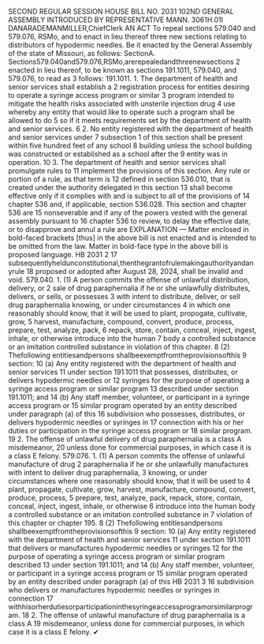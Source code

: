 SECOND REGULAR SESSION
HOUSE BILL NO. 2031
102ND GENERAL ASSEMBLY
INTRODUCED BY REPRESENTATIVE MANN.
3061H.01I DANARADEMANMILLER,ChiefClerk
AN ACT
To repeal sections 579.040 and 579.076, RSMo, and to enact in lieu thereof three new
sections relating to distributors of hypodermic needles.
Be it enacted by the General Assembly of the state of Missouri, as follows:
SectionA. Sections579.040and579.076,RSMo,arerepealedandthreenewsections
2 enacted in lieu thereof, to be known as sections 191.1011, 579.040, and 579.076, to read as
3 follows:
191.1011. 1. The department of health and senior services shall establish a
2 registration process for entities desiring to operate a syringe access program or similar
3 program intended to mitigate the health risks associated with unsterile injection drug
4 use whereby any entity that would like to operate such a program shall be allowed to do
5 so if it meets requirements set by the department of health and senior services.
6 2. No entity registered with the department of health and senior services under
7 subsection 1 of this section shall be present within five hundred feet of any school
8 building unless the school building was constructed or established as a school after the
9 entity was in operation.
10 3. The department of health and senior services shall promulgate rules to
11 implement the provisions of this section. Any rule or portion of a rule, as that term is
12 defined in section 536.010, that is created under the authority delegated in this section
13 shall become effective only if it complies with and is subject to all of the provisions of
14 chapter 536 and, if applicable, section 536.028. This section and chapter 536 are
15 nonseverable and if any of the powers vested with the general assembly pursuant to
16 chapter 536 to review, to delay the effective date, or to disapprove and annul a rule are
EXPLANATION — Matter enclosed in bold-faced brackets [thus] in the above bill is not enacted and is
intended to be omitted from the law. Matter in bold-face type in the above bill is proposed language.
HB 2031 2
17 subsequentlyheldunconstitutional,thenthegrantofrulemakingauthorityandanyrule
18 proposed or adopted after August 28, 2024, shall be invalid and void.
579.040. 1. (1) A person commits the offense of unlawful distribution, delivery, or
2 sale of drug paraphernalia if he or she unlawfully distributes, delivers, or sells, or possesses
3 with intent to distribute, deliver, or sell drug paraphernalia knowing, or under circumstances
4 in which one reasonably should know, that it will be used to plant, propogate, cultivate, grow,
5 harvest, manufacture, compound, convert, produce, process, prepare, test, analyze, pack,
6 repack, store, contain, conceal, inject, ingest, inhale, or otherwise introduce into the human
7 body a controlled substance or an imitation controlled substance in violation of this chapter.
8 (2) Thefollowing entitiesandpersons shallbeexemptfromtheprovisionsofthis
9 section:
10 (a) Any entity registered with the department of health and senior services
11 under section 191.1011 that possesses, distributes, or delivers hypodermic needles or
12 syringes for the purpose of operating a syringe access program or similar program
13 described under section 191.1011; and
14 (b) Any staff member, volunteer, or participant in a syringe access program or
15 similar program operated by an entity described under paragraph (a) of this
16 subdivision who possesses, distributes, or delivers hypodermic needles or syringes in
17 connection with his or her duties or participation in the syringe access program or
18 similar program.
19 2. The offense of unlawful delivery of drug paraphernalia is a class A misdemeanor,
20 unless done for commercial purposes, in which case it is a class E felony.
579.076. 1. (1) A person commits the offense of unlawful manufacture of drug
2 paraphernalia if he or she unlawfully manufactures with intent to deliver drug paraphernalia,
3 knowing, or under circumstances where one reasonably should know, that it will be used to
4 plant, propagate, cultivate, grow, harvest, manufacture, compound, convert, produce, process,
5 prepare, test, analyze, pack, repack, store, contain, conceal, inject, ingest, inhale, or otherwise
6 introduce into the human body a controlled substance or an imitation controlled substance in
7 violation of this chapter or chapter 195.
8 (2) Thefollowing entitiesandpersons shallbeexemptfromtheprovisionsofthis
9 section:
10 (a) Any entity registered with the department of health and senior services
11 under section 191.1011 that delivers or manufactures hypodermic needles or syringes
12 for the purpose of operating a syringe access program or similar program described
13 under section 191.1011; and
14 (b) Any staff member, volunteer, or participant in a syringe access program or
15 similar program operated by an entity described under paragraph (a) of this
HB 2031 3
16 subdivision who delivers or manufactures hypodermic needles or syringes in connection
17 withhisorherdutiesorparticipationinthesyringeaccessprogramorsimilarprogram.
18 2. The offense of unlawful manufacture of drug paraphernalia is a class A
19 misdemeanor, unless done for commercial purposes, in which case it is a class E felony.
✔